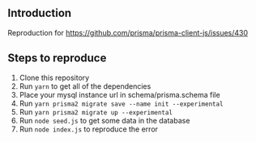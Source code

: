 ## Introduction

Reproduction for https://github.com/prisma/prisma-client-js/issues/430

## Steps to reproduce

1. Clone this repository
2. Run `yarn` to get all of the dependencies
3. Place your mysql instance url in schema/prisma.schema file
4. Run `yarn prisma2 migrate save --name init --experimental`
5. Run `yarn prisma2 migrate up --experimental`
6. Run `node seed.js` to get some data in the database
7. Run `node index.js` to reproduce the error
